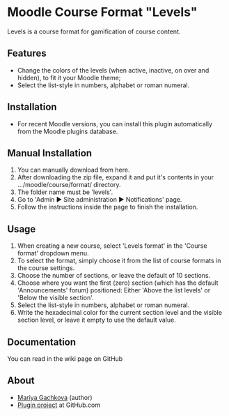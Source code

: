 Moodle Course Format "Levels"
===============================

Levels is a course format for gamification of course content.

Features
---------
* Change the colors of the levels (when active, inactive, on over and hidden), to fit it your Moodle theme;
* Select the list-style in numbers, alphabet or roman numeral.

Installation
-------------
* For recent Moodle versions, you can install this plugin automatically from the Moodle plugins database.

Manual Installation
--------------------
1. You can manually download from here.
2. After downloading the zip file, expand it and put it's contents in your .../moodle/course/format/ directory.
3. The folder name must be 'levels'.
4. Go to 'Admin ► Site administration ► Notifications' page.
5. Follow the instructions inside the page to finish the installation.

Usage
------
1. When creating a new course, select 'Levels format' in the 'Course format' dropdown menu.
2. To select the format, simply choose it from the list of course formats in the course settings.
3. Choose the number of sections, or leave the default of 10 sections.
4. Choose where you want the first (zero) section (which has the default 'Announcements' forum) positioned: Either 'Above the list levels' or 'Below the visible section'.
5. Select the list-style in numbers, alphabet or roman numeral.
6. Write the hexadecimal color for the current section level and the visible section level, or leave it empty to use the default value.

Documentation
--------------
You can read in the wiki page on GitHub

About
------
* [Mariya Gachkova](https://github.com/mariagachkova) (author)
* [Plugin project](https://github.com/mariagachkova/moodle-format-levels) at GitHub.com
